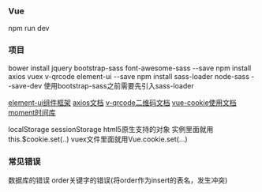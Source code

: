 ### Vue

npm run dev

### 项目
bower install jquery bootstrap-sass font-awesome-sass --save
npm install axios vuex v-qrcode element-ui  --save
npm install sass-loader node-sass --save-dev
使用bootstrap-sass之前需要先引入sass-loader


[element-ui组件框架](https://github.com/ElemeFE/element)
[axios文档](https://github.com/mzabriskie/axios)
[v-qrcode二维码文档](https://github.com/atwxp/v-qrcode)
[vue-cookie使用文档](https://github.com/alfhen/vue-cookie)
[moment时间库](http://momentjs.com/docs)


localStorage sessionStorage  html5原生支持的对象
实例里面就用  this.$cookie.set(..)  vuex文件里面就用Vue.cookie.set(...)



### 常见错误
数据库的错误  order关键字的错误(将order作为insert的表名，发生冲突)
